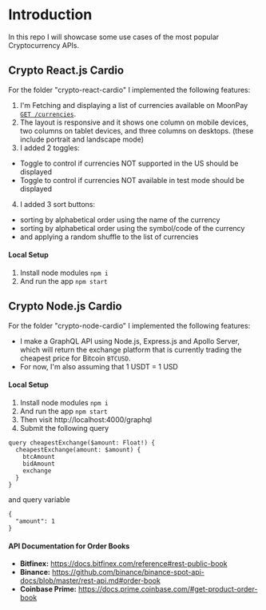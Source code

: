 # Introduction

In this repo I will showcase some use cases of the most popular Cryptocurrency APIs.

## Crypto React.js Cardio

For the folder "crypto-react-cardio" I implemented the following features:

1. I'm Fetching and displaying a list of currencies available on MoonPay [`GET /currencies`](https://api.moonpay.io/v3/currencies).
2. The layout is responsive and it shows one column on mobile devices, two columns on tablet devices, and three columns on desktops. (these include portrait and landscape mode)
3. I added 2 toggles:

- Toggle to control if currencies NOT supported in the US should be displayed
- Toggle to control if currencies NOT available in test mode should be displayed

4. I added 3 sort buttons:

- sorting by alphabetical order using the name of the currency
- sorting by alphabetical order using the symbol/code of the currency
- and applying a random shuffle to the list of currencies

#### Local Setup

1. Install node modules `npm i`
2. And run the app `npm start`

## Crypto Node.js Cardio

For the folder "crypto-node-cardio" I implemented the following features:

- I make a GraphQL API using Node.js, Express.js and Apollo Server, which will return the exchange platform that is currently trading the cheapest price for Bitcoin `BTCUSD`.
- For now, I'm also assuming that 1 USDT = 1 USD

#### Local Setup

1. Install node modules `npm i`
2. And run the app `npm start`
3. Then visit http://localhost:4000/graphql
4. Submit the following query

```
query cheapestExchange($amount: Float!) {
  cheapestExchange(amount: $amount) {
    btcAmount
    bidAmount
    exchange
  }
}
```

and query variable

```
{
  "amount": 1
}
```

#### API Documentation for Order Books

- **Bitfinex:** https://docs.bitfinex.com/reference#rest-public-book
- **Binance:** https://github.com/binance/binance-spot-api-docs/blob/master/rest-api.md#order-book
- **Coinbase Prime:** https://docs.prime.coinbase.com/#get-product-order-book
